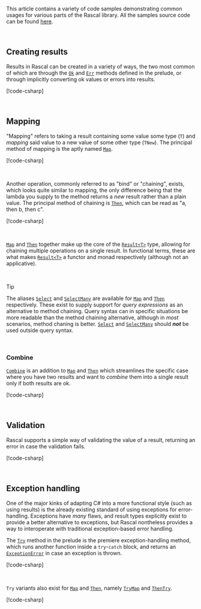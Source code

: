 This article contains a variety of code samples demonstrating common usages for various parts of the Rascal library. All the samples source code can be found [here](https://github.com/thinker227/Rascal/tree/main/samples).

<br/>

## Creating results

Results in Rascal can be created in a variety of ways, the two most common of which are through the [`Ok`](/api/Rascal.Prelude.html#Rascal_Prelude_Ok__1___0_) and [`Err`](/api/Rascal.Prelude.html#Rascal_Prelude_Err__1_Rascal_Error_) methods defined in the prelude, or through implicitly converting ok values or errors into results.

[!code-csharp[](../../samples/Construction.csx#L7-L13)]

<br/>

## Mapping

"Mapping" refers to taking a result containing some value some type (`T`) and *mapping* said value to a new value of some other type (`TNew`). The principal method of mapping is the aptly named [`Map`](/api/Rascal.Result-1.html#Rascal_Result_1_Map__1_System_Func__0___0__).

[!code-csharp[](../../samples/Map.csx#L6-L14)]

<br/>

Another operation, commonly referred to as "bind" or "chaining", exists, which looks quite similar to mapping, the only difference being that the lambda you supply to the method returns a *new* result rather than a plain value. The principal method of chaining is [`Then`](/api/Rascal.Result-1.html#Rascal_Result_1_Then__1_System_Func__0_Rascal_Result___0___), which can be read as "a, then b, then c".

[!code-csharp[](../../samples/Then.csx#L6-L19)]

<br/>

[`Map`](/api/Rascal.Result-1.html#Rascal_Result_1_Map__1_System_Func__0___0__) and [`Then`](/api/Rascal.Result-1.html#Rascal_Result_1_Then__1_System_Func__0_Rascal_Result___0___) together make up the core of the [`Result<T>`](/api/Rascal.Result-1.html) type, allowing for chaining multiple operations on a single result. In functional terms, these are what makes [`Result<T>`](/api/Rascal.Result-1.html) a functor and monad respectively (although not an applicative).

<br/>

> [!TIP]
> The aliases [`Select`](/api/Rascal.Result-1.html#Rascal_Result_1_Select__1_System_Func__0___0__) and [`SelectMany`](/api/Rascal.Result-1.html#Rascal_Result_1_SelectMany__1_System_Func__0_Rascal_Result___0___) are available for [`Map`](/api/Rascal.Result-1.html#Rascal_Result_1_Map__1_System_Func__0___0__) and [`Then`](/api/Rascal.Result-1.html#Rascal_Result_1_Then__1_System_Func__0_Rascal_Result___0___) respectively. These exist to supply support for *query expressions* as an alternative to method chaining. Query syntax can in specific situations be more readable than the method chaining alternative, although in *most* scenarios, method chaning is better. [`Select`](/api/Rascal.Result-1.html#Rascal_Result_1_Select__1_System_Func__0___0__) and [`SelectMany`](/api/Rascal.Result-1.html#Rascal_Result_1_SelectMany__1_System_Func__0_Rascal_Result___0___) should ***not*** be used outside query syntax.

<br/>

### Combine

[`Combine`](/api/Rascal.Result-1.html#Rascal_Result_1_Combine__1_Rascal_Result___0__) is an addition to [`Map`](/api/Rascal.Result-1.html#Rascal_Result_1_Map__1_System_Func__0___0__) and [`Then`](/api/Rascal.Result-1.html#Rascal_Result_1_Then__1_System_Func__0_Rascal_Result___0___) which streamlines the specific case where you have two results and want to *combine* them into a single result only if both results are ok.

[!code-csharp[](../../samples/Combine.csx#L6-L15)]

<br/>

## Validation

Rascal supports a simple way of validating the value of a result, returning an error in case the validation fails.

[!code-csharp[](../../samples/Validation.csx#L8-L24)]

<br/>

## Exception handling

One of the major kinks of adapting C# into a more functional style (such as using results) is the already existing standard of using exceptions for error-handling. Exceptions have *many* flaws, and result types explicitly exist to provide a better alternative to exceptions, but Rascal nontheless provides a way to interoperate with traditional exception-based error handling.

The [`Try`](/api/Rascal.Prelude.html#Rascal_Prelude_Try__1_System_Func___0__) method in the prelude is the premiere exception-handling method, which runs another function inside a `try`-`catch` block, and returns an [`ExceptionError`](/api/Rascal.Errors.ExceptionError.html) in case an exception is thrown.

[!code-csharp[](../../samples/Try.csx#L6-L11)]

<br/>

`Try` variants also exist for [`Map`](/api/Rascal.Result-1.html#Rascal_Result_1_Map__1_System_Func__0___0__) and [`Then`](/api/Rascal.Result-1.html#Rascal_Result_1_Then__1_System_Func__0_Rascal_Result___0___), namely [`TryMap`](/api/Rascal.Result-1.html#Rascal_Result_1_TryMap__1_System_Func__0___0__) and [`ThenTry`](/api/Rascal.Result-1.html#Rascal_Result_1_ThenTry__1_System_Func__0_Rascal_Result___0___).

[!code-csharp[](../../samples/TryMap.csx#L6-L11)]
